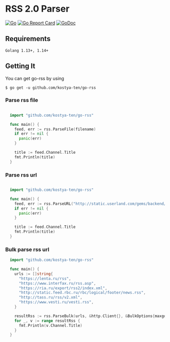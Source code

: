 RSS 2.0 Parser
==============

[![Go](https://github.com/kostya-ten/go-rss/workflows/Go/badge.svg?branch=master)](https://github.com/kostya-ten/go-rss/actions)
[![Go Report Card](https://goreportcard.com/badge/github.com/kostya-ten/go-rss)](https://goreportcard.com/report/github.com/kostya-ten/go-rss)
[![GoDoc](https://godoc.org/github.com/kostya-ten/go-rss?status.svg&style=flat)](https://pkg.go.dev/github.com/kostya-ten/go-rss)

## Requirements

    Golang 1.13+, 1.14+

## Getting It

You can get go-rss by using

    $ go get -u github.com/kostya-ten/go-rss


### Parse rss file
```go

  import "github.com/kostya-ten/go-rss"

  func main() {
    feed, err := rss.ParseFile(filename)
    if err != nil {
      panic(err)
    }

    title := feed.Channel.Title
    fmt.Println(title)
  }
```


### Parse rss url 
```go

  import "github.com/kostya-ten/go-rss"

  func main() {
    feed, err := rss.ParseURL("http://static.userland.com/gems/backend/rssTwoExample2.xml", &http.Client{})
    if err != nil {
      panic(err)
    }

    title := feed.Channel.Title
    fmt.Println(title)
  }
```

### Bulk parse rss url
```go
  import "github.com/kostya-ten/go-rss"

  func main() {
    urls := []string{
      "https://lenta.ru/rss",
      "https://www.interfax.ru/rss.asp",
      "https://ria.ru/export/rss2/index.xml",
      "http://static.feed.rbc.ru/rbc/logical/footer/news.rss",
      "http://tass.ru/rss/v2.xml",
      "https://www.vesti.ru/vesti.rss",
    }

    resultRss := rss.ParseBulk(urls, &http.Client{}, &BulkOptions{maxgoroutine: 10, buffer_chan: 10})
    for _, v := range resultRss {
      fmt.Println(v.Channel.Title)
    }
  }
```
